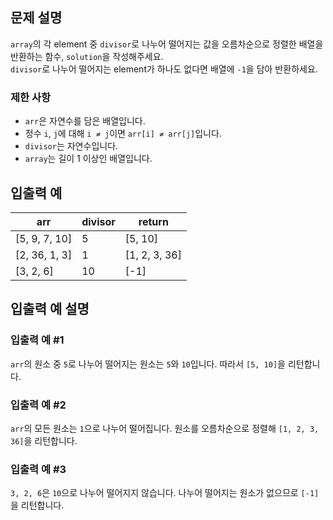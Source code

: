## 문제 설명

`array`의 각 element 중 `divisor`로 나누어 떨어지는 값을 오름차순으로 정렬한 배열을 반환하는 함수, `solution`을 작성해주세요.  
`divisor`로 나누어 떨어지는 element가 하나도 없다면 배열에 `-1`을 담아 반환하세요.

### 제한 사항
- `arr`은 자연수를 담은 배열입니다.
- 정수 `i`, `j`에 대해 `i ≠ j`이면 `arr[i] ≠ arr[j]`입니다.
- `divisor`는 자연수입니다.
- `array`는 길이 1 이상인 배열입니다.

## 입출력 예

| arr              | divisor | return        |
|------------------|---------|---------------|
| [5, 9, 7, 10]    | 5       | [5, 10]       |
| [2, 36, 1, 3]    | 1       | [1, 2, 3, 36] |
| [3, 2, 6]        | 10      | [-1]          |

## 입출력 예 설명

### 입출력 예 #1
`arr`의 원소 중 `5`로 나누어 떨어지는 원소는 `5`와 `10`입니다. 따라서 `[5, 10]`을 리턴합니다.

### 입출력 예 #2
`arr`의 모든 원소는 `1`으로 나누어 떨어집니다. 원소를 오름차순으로 정렬해 `[1, 2, 3, 36]`을 리턴합니다.

### 입출력 예 #3
`3, 2, 6`은 `10`으로 나누어 떨어지지 않습니다. 나누어 떨어지는 원소가 없으므로 `[-1]`을 리턴합니다.
